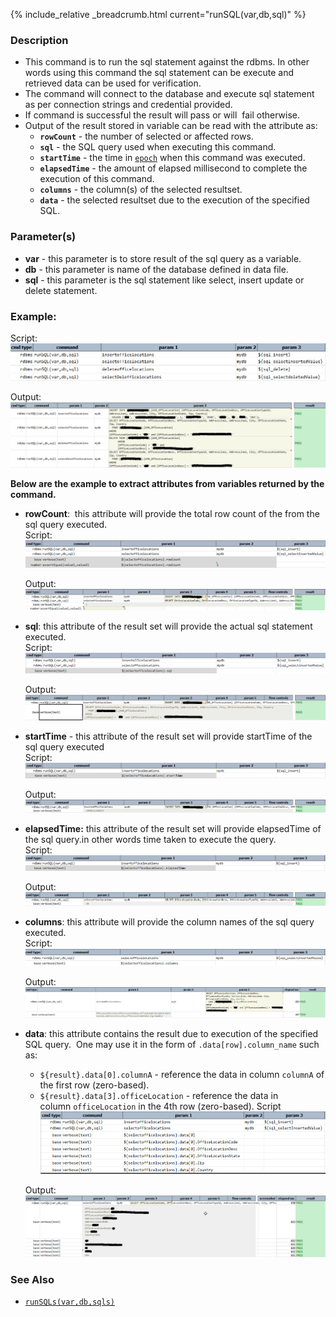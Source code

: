 {% include_relative _breadcrumb.html current="runSQL(var,db,sql)" %}


### Description
- This command is to run the sql statement against the rdbms. In other words using this command the sql statement 
  can be execute and retrieved data can be used for verification.
- The command will connect to the database and execute sql statement as per connection strings and credential provided.
- If command is successful the result will pass or will  fail otherwise.
- Output of the result stored in variable can be read with the attribute as:
  - **`rowCount`** \- the number of selected or affected rows.
  - **`sql`** \- the SQL query used when executing this command.
  - **`startTime`** \- the time in [`epoch`](../../functions/date) when this command was executed.
  - **`elapsedTime`** \- the amount of elapsed millisecond to complete the execution of this command.
  - **`columns`** \- the column(s) of the selected resultset. 
  - **`data`** \- the selected resultset due to the execution of the specified SQL.


### Parameter(s)
- **var** \- this parameter is to store result of the sql query as a variable.
- **db** \- this parameter is name of the database defined in data file.
- **sql** \- this parameter is the sql statement like select, insert update or delete statement.


### Example:
Script:<br/>
![](image/runSQL_1.png)  

Output:<br/>
![](image/runSQL_2.png)


**Below are the example to extract attributes from variables returned by the command.**
- **rowCount**:  this attribute will provide the total row count of the from the sql query executed.  
  Script:  <br/>
  ![](image/runSQL_3.png)  
    
  Output:  <br/>
  ![](image/runSQL_4.png)  
      
- **sql**: this attribute of the result set will provide the actual sql statement executed.  
  Script:  <br/>
  ![](image/runSQL_5.png)  
    
  Output:  <br/>
  ![](image/runSQL_6.png)  
      
- **startTime** \- this attribute of the result set will provide startTime of the sql query executed  
  Script:  <br/>
  ![](image/runSQL_7.png)  
    
  Output:  <br/>
  ![](image/runSQL_8.png)
    
- **elapsedTime:** this attribute of the result set will provide elapsedTime of the sql query.in other words time 
  taken to execute the query.  
  Script:  <br/>
  ![](image/runSQL_9.png)  
    
  Output:  <br/>
  ![](image/runSQL_10.png)  
      
- **columns**: this attribute will provide the column names of the sql query executed.  
  Script:  <br/>
  ![](image/runSQL_11.png)  
    
  Output:  <br/>
  ![](image/runSQL_12.png)  
      
- **data**: this attribute contains the result due to execution of the specified SQL query.  One may use it in the 
  form of `.data[row].column_name` such as:
	 - `${result}.data[0].columnA` \- reference the data in column `columnA` of the first row (zero-based).
	 - `${result}.data[3].officeLocation` \- reference the data in column `officeLocation` in the 4th row (zero-based).
  Script  <br/>
  ![](image/runSQL_13.png)  

  Output:  <br/>
  ![](image/runSQL_14.png)


### See Also
- [`runSQLs(var,db,sqls)`](runSQLs(var,db,sqls))

